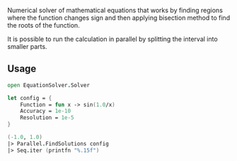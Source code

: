 Numerical solver of mathematical equations that works by
finding regions where the function changes sign and then
applying bisection method to find the roots of the function.

It is possible to run the calculation in parallel by splitting
the interval into smaller parts.

## Usage
```fsharp
open EquationSolver.Solver

let config = {
    Function = fun x -> sin(1.0/x)
    Accuracy = 1e-10
    Resolution = 1e-5
}

(-1.0, 1.0)
|> Parallel.FindSolutions config
|> Seq.iter (printfn "%.15f")